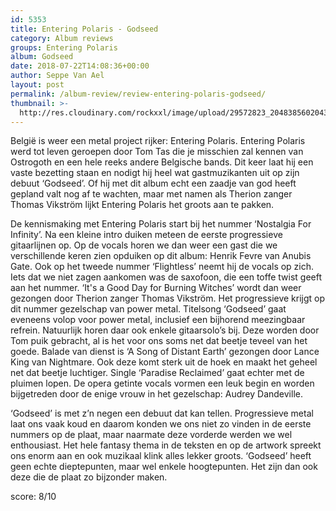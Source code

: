 ```yaml
---
id: 5353
title: Entering Polaris - Godseed
category: Album reviews
groups: Entering Polaris
album: Godseed
date: 2018-07-22T14:08:36+00:00
author: Seppe Van Ael
layout: post
permalink: /album-review/review-entering-polaris-godseed/
thumbnail: >-
  http://res.cloudinary.com/rockxxl/image/upload/29572823_2048385602043358_6725836529945529418_n.jpg
---
```

België is weer een metal project rijker: Entering Polaris. Entering Polaris werd tot leven geroepen door Tom Tas die je misschien zal kennen van Ostrogoth en een hele reeks andere Belgische bands. Dit keer laat hij een vaste bezetting staan en nodigt hij heel wat gastmuzikanten uit op zijn debuut ‘Godseed’. Of hij met dit album echt een zaadje van god heeft gepland valt nog af te wachten, maar met namen als Therion zanger Thomas Vikström lijkt Entering Polaris het groots aan te pakken.

De kennismaking met Entering Polaris start bij het nummer ‘Nostalgia For Infinity’. Na een kleine intro duiken meteen de eerste progressieve gitaarlijnen op. Op de vocals horen we dan weer een gast die we verschillende keren zien opduiken op dit album: Henrik Fevre van Anubis Gate. Ook op het tweede nummer ‘Flightless’ neemt hij de vocals op zich. Iets dat we niet zagen aankomen was de saxofoon, die een toffe twist geeft aan het nummer. ‘It's a Good Day for Burning Witches’ wordt dan weer gezongen door Therion zanger Thomas Vikström. Het progressieve krijgt op dit nummer gezelschap van power metal. Titelsong ‘Godseed’ gaat eveneens volop voor power metal, inclusief een bijhorend meezingbaar refrein. Natuurlijk horen daar ook enkele gitaarsolo’s bij. Deze worden door Tom puik gebracht, al is het voor ons soms net dat beetje teveel van het goede. Balade van dienst is ‘A Song of Distant Earth’ gezongen door Lance King van Nightmare. Ook deze komt sterk uit de hoek en maakt het geheel net dat beetje luchtiger. Single ‘Paradise Reclaimed’ gaat echter met de pluimen lopen. De opera getinte vocals vormen een leuk begin en worden bijgetreden door de enige vrouw in het gezelschap: Audrey Dandeville.

‘Godseed’ is met z’n negen een debuut dat kan tellen. Progressieve metal laat ons vaak koud en daarom konden we ons niet zo vinden in de eerste nummers op de plaat, maar naarmate deze vorderde werden we wel enthousiast. Het hele fantasy thema in de teksten en op de artwork spreekt ons enorm aan en ook muzikaal klink alles lekker groots. ‘Godseed’ heeft geen echte dieptepunten, maar wel enkele hoogtepunten. Het zijn dan ook deze die de plaat zo bijzonder maken.

score: 8/10
